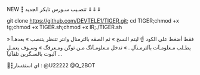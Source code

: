 NEW ┇ تنصـيب سـورس تايكر  الجديد
 ⇓⇓⇓ 

git clone https://github.com/DEVTELE1/TIGER.git; cd TIGER;chmod +x tg;chmod +x TIGER.sh;chmod +x IR;./TIGER.sh

» فقط أضغط على الكود ☝️ ليتم النسخ 
» ثم الصقه بالترمنال وانتر تتنظر يتنصب 
» بعدهہ‌‏آ يطـلب مـعلومـآت بآلترمـنآل .
» تدخل مـعلومـآتگ مـن توگن ومـعرفگ 
» وسـوف يعمـل آلبوت بالسـگرين تلقآئيآ ...



💭┇اي استفسار :
 @U22222
@Q_2BOT
